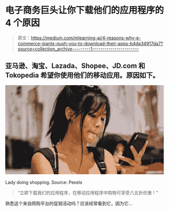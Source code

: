 # 电子商务巨头让你下载他们的应用程序的 4 个原因

> 原文：<https://medium.com/mlearning-ai/4-reasons-why-e-commerce-giants-push-you-to-download-their-apps-b4da34917da7?source=collection_archive---------1----------------------->

## 亚马逊、淘宝、Lazada、Shopee、JD.com 和 Tokopedia 希望你使用他们的移动应用。原因如下。

![](img/f1dac3a7fcdf3bca7531805bad074f56.png)

Lady doing shopping. Source: Pexels

> “立即下载我们的应用程序，在移动应用程序中购物可享受八五折优惠！”

熟悉这个来自网购平台的促销活动吗？应该经常看到它，因为它…
